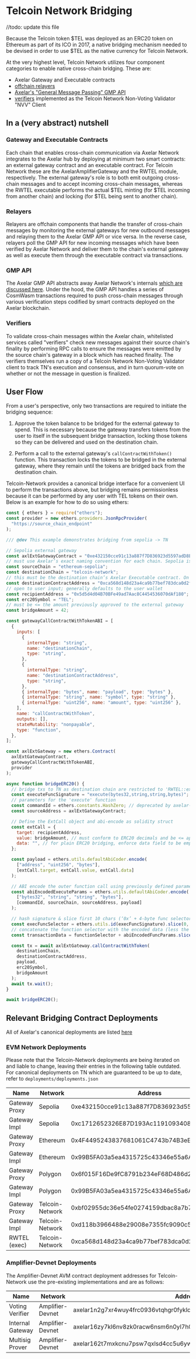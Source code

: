# Telcoin Network Bridging

//todo: update this file

Because the Telcoin token $TEL was deployed as an ERC20 token on Ethereum as part of its ICO in 2017, a native bridging mechanism needed to be devised in order to use $TEL as the native currency for Telcoin Network.

At the very highest level, Telcoin Network utilizes four component categories to enable native cross-chain bridging. These are:

- Axelar Gateway and Executable contracts
- [offchain relayers](./relay/README.md)
- [Axelar's "General Message Passing" GMP API](https://www.axelar.network/blog/general-message-passing-and-how-can-it-change-web3)
- [verifiers](./verifier-instructions.md) implemented as the Telcoin Network Non-Voting Validator "NVV" Client

## In a (very abstract) nutshell

### Gateway and Executable Contracts

Each chain that enables cross-chain communication via Axelar Network integrates to the Axelar hub by deploying at minimum two smart contracts: an external gateway contract and an executable contract. For Telcoin Network these are the AxelarAmplifierGateway and the RWTEL module, respectively. The external gateway's role is to both emit outgoing cross-chain messages and to accept incoming cross-chain messages, whereas the RWTEL executable performs the actual $TEL minting (for $TEL incoming from another chain) and locking (for $TEL being sent to another chain).

### Relayers

Relayers are offchain components that handle the transfer of cross-chain messages by monitoring the external gateways for new outbound messages and relaying them to the Axelar GMP API or vice versa. In the reverse case, relayers poll the GMP API for new incoming messages which have been verified by Axelar Network and deliver them to the chain's external gateway as well as execute them through the executable contract via transactions.

### GMP API

The Axelar GMP API abstracts away Axelar Network's internals [which are discussed here](https://forum.telcoin.org/t/light-clients-independent-verification/296/6?u=robriks). Under the hood, the GMP API handles a series of CosmWasm transactions required to push cross-chain messages through various verification steps codified by smart contracts deployed on the Axelar blockchain.

### Verifiers

To validate cross-chain messages within the Axelar chain, whitelisted services called "verifiers" check new messages against their source chain's finality by performing RPC calls to ensure the messages were emitted by the source chain's gateway in a block which has reached finality. The verifiers themselves run a copy of a Telcoin Network Non-Voting Validator client to track TN's execution and consensus, and in turn quorum-vote on whether or not the message in question is finalized.

## User Flow

From a user's perspective, only two transactions are required to initiate the bridging sequence:

1. Approve the token balance to be bridged for the external gateway to spend. This is necessary because the gateway transfers tokens from the user to itself in the subsequent bridge transaction, locking those tokens so they can be delivered and used on the destination chain.

2. Perform a call to the external gateway's `callContractWithToken()` function. This transaction locks the tokens to be bridged in the external gateway, where they remain until the tokens are bridged back from the destination chain.

Telcoin-Network provides a canonical bridge interface for a convenient UI to perform the transactions above, but bridging remains permissionless because it can be performed by any user with TEL tokens on their own. Below is an example for how to do so using ethers:

```javascript
const { ethers } = require("ethers");
const provider = new ethers.providers.JsonRpcProvider(
  "https://source_chain_endpoint"
);

/// @dev This example demonstrates bridging from sepolia -> TN

// Sepolia external gateway
const axlExtGatewayContract = "0xe432150cce91c13a887f7D836923d5597adD8E31";
// must use Axelar’s exact naming convention for each chain. Sepolia is as follows:
const sourceChain = "ethereum-sepolia";
const destinationChain = "telcoin-network";
// this must be the destination chain’s Axelar Executable contract. On TN this is RWTEL
const destinationContractAddress = "0xca568d148d23a4ca9b77bef783dca0d2f5962c12";
// open to user input; generally defaults to the user wallet
const recipientAddress = "0x5d5d4d04B70BFe49ad7Aac8C4454536070dAf180";
const erc20Symbol = "TEL";
// must be <= the amount previously approved to the external gateway
const bridgeAmount = 42;

const gatewayCallContractWithTokenABI = [
  {
    inputs: [
      {
        internalType: "string",
        name: "destinationChain",
        type: "string",
      },
      {
        internalType: "string",
        name: "destinationContractAddress",
        type: "string",
      },
      { internalType: "bytes", name: "payload", type: "bytes" },
      { internalType: "string", name: "symbol", type: "string" },
      { internalType: "uint256", name: "amount", type: "uint256" },
    ],
    name: "callContractWithToken",
    outputs: [],
    stateMutability: "nonpayable",
    type: "function",
  },
];

const axlExtGateway = new ethers.Contract(
  axlExtGatewayContract,
  gatewayCallContractWithTokenABI,
  provider
);

async function bridgeERC20() {
  // bridge txs to TN as destination chain are restricted to 'RWTEL::execute()'
  const executeFuncSignature = "execute(bytes32,string,string,bytes)";
  // parameters for the 'execute' function
  const commandId = ethers.constants.HashZero; // deprecated by axelar- use bytes32(0)
  const sourceAddress = axlExtGatewayContract;

  // Define the ExtCall object and abi-encode as solidity struct
  const extCall = {
    target: recipientAddress,
    value: bridgeAmount, // must conform to ERC20 decimals and be <= approved amount
    data: "", // for plain ERC20 bridging, enforce data field to be empty
  };

  const payload = ethers.utils.defaultAbiCoder.encode(
    ["address", "uint256", "bytes"],
    [extCall.target, extCall.value, extCall.data]
  );

  // ABI encode the outer function call using previously defined parameters
  const abiEncodedExecuteParams = ethers.utils.defaultAbiCoder.encode(
    ["bytes32", "string", "string", "bytes"],
    [commandId, sourceChain, sourceAddress, payload]
  );

  // hash signature & slice first 10 chars (‘0x’ + 4-byte func selector)
  const execFuncSelector = ethers.utils.id(execFuncSignature).slice(0, 10);
  // concatenate the function selector with the encoded data (less the ‘0x’)
  const transactionData = functionSelector + abiEncodedFuncParams.slice(2);

  const tx = await axlExtGateway.callContractWithToken(
    destinationChain,
    destinationContractAddress,
    payload,
    erc20Symbol,
    bridgeAmount
  );
  await tx.wait();
}

await bridgeERC20();
```

## Relevant Bridging Contract Deployments

All of Axelar's canonical deployments are listed [here](https://github.com/axelarnetwork/axelar-contract-deployments/tree/main/axelar-chains-config/info)

### EVM Network Deployments

Please note that the Telcoin-Network deployments are being iterated on and liable to change, leaving their entries in the following table outdated. For canonical deployments on TN which are guaranteed to be up to date, refer to `deployments/deployments.json`

| Name          | Network         | Address                                    |
| ------------- | --------------- | ------------------------------------------ |
| Gateway Proxy | Sepolia         | 0xe432150cce91c13a887f7D836923d5597adD8E31 |
| Gateway Impl  | Sepolia         | 0xc1712652326E87D193Ac11910934085FF45C2F48 |
| Gateway Proxy | Ethereum        | 0x4F4495243837681061C4743b74B3eEdf548D56A5 |
| Gateway Impl  | Ethereum        | 0x99B5FA03a5ea4315725c43346e55a6A6fbd94098 |
| Gateway Proxy | Polygon         | 0x6f015F16De9fC8791b234eF68D486d2bF203FBA8 |
| Gateway Impl  | Polygon         | 0x99B5FA03a5ea4315725c43346e55a6A6fbd94098 |
| Gateway Proxy | Telcoin-Network | 0xbf02955dc36e54fe0274159dbac8a7b79b4e4dc3 |
| Gateway Impl  | Telcoin-Network | 0xd118b3966488e29008e7355fc9090c5bca9fdef8 |
| RWTEL (exec)  | Telcoin-Network | 0xca568d148d23a4ca9b77bef783dca0d2f5962c12 |

### Amplifier-Devnet Deployments

The Amplifier-Devnet AVM contract deployment addresses for Telcoin-Network use the pre-existing implementations and are as follows:

| Name             | Network          | Address                                                           | CodeId |
| ---------------- | ---------------- | ----------------------------------------------------------------- | ------ |
| Voting Verifier  | Amplifier-Devnet | axelar1n2g7xr4wuy4frc0936vtqhgr0fyklc0rxhx7qty5em2m2df47clsxuvtxx | 626    |
| Internal Gateway | Amplifier-Devnet | axelar16zy7kl6nv8zk0racw6nsm6n0yl7h02lz4s9zz4lt8cfl0vxhfp8sqmtqcr | 616    |
| Multisig Prover  | Amplifier-Devnet | axelar162t7mxkcnu7psw7qxlsd4cc5u6ywm399h8xg6qhgseg8nq6qhf6s7q8m0e | 618    |
